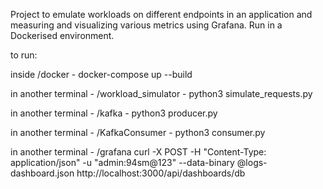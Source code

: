 Project to emulate workloads on different endpoints in an application and measuring and visualizing various metrics using Grafana.
Run in a Dockerised environment.




to run:

inside /docker - 
docker-compose up --build


in another terminal - /workload_simulator -
python3 simulate_requests.py


in another terminal - /kafka -
python3 producer.py

in another terminal - /KafkaConsumer -
python3 consumer.py

in another terminal - /grafana
curl -X POST   -H "Content-Type: application/json"   -u "admin:94sm@123"   --data-binary @logs-dashboard.json    http://localhost:3000/api/dashboards/db
